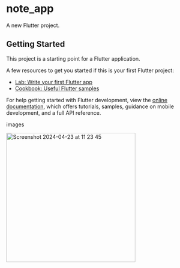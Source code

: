 # note_app

A new Flutter project.

## Getting Started

This project is a starting point for a Flutter application.

A few resources to get you started if this is your first Flutter project:

- [Lab: Write your first Flutter app](https://docs.flutter.dev/get-started/codelab)
- [Cookbook: Useful Flutter samples](https://docs.flutter.dev/cookbook)

For help getting started with Flutter development, view the
[online documentation](https://docs.flutter.dev/), which offers tutorials,
samples, guidance on mobile development, and a full API reference.

images

<img width="344" alt="Screenshot 2024-04-23 at 11 23 45" src="https://github.com/ndridm2/note_app/assets/64353589/7f401367-6c22-4cad-98d9-801dcc0a8628">